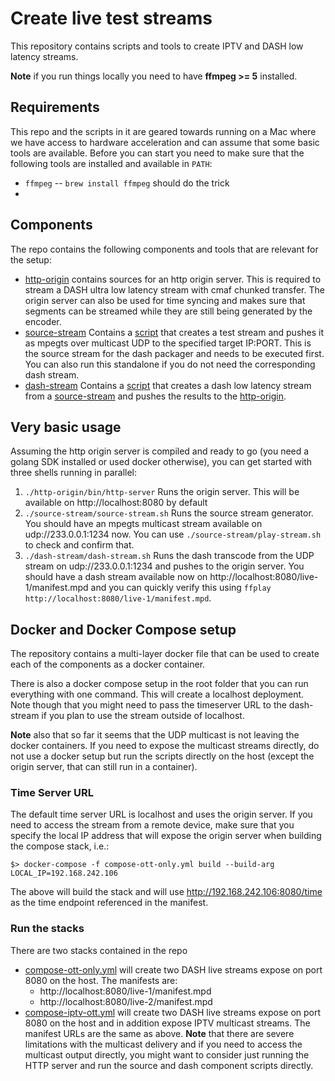 # Create live test streams

This repository contains scripts and tools to create IPTV and DASH low latency streams.

**Note** if you run things locally you need to have **ffmpeg >= 5** installed.

## Requirements

This repo and the scripts in it are geared towards running on a Mac where we have access to
hardware acceleration and can assume that some basic tools are available. Before you can start
you need to make sure that the following tools are installed and available in `PATH`:

* `ffmpeg` -- `brew install ffmpeg` should do the trick
* 

## Components

The repo contains the following components and tools that are relevant for the 
setup:

 * [http-origin](./http-origin) contains sources for an http origin server. This is 
   required to stream a DASH ultra low latency stream with cmaf chunked transfer. 
   The origin server can also be used for time syncing and makes sure that segments
   can be streamed while they are still being generated by the encoder.
 * [source-stream](./source-stream) Contains a [script](./source-stream/source-stream.sh)
   that creates a test stream and pushes it as mpegts over multicast UDP to the specified
   target IP:PORT. This is the source stream for the dash packager and needs to be executed
   first. You can also run this standalone if you do not need the corresponding dash stream.
 * [dash-stream](./dash-stream) Contains a [script](./dash-stream/dash-stream.sh)
   that creates a dash low latency stream from a [source-stream](./source-stream) and pushes
   the results to the [http-origin](./http-origin).

## Very basic usage

Assuming the http origin server is compiled and ready to go (you need a golang SDK installed
or used docker otherwise), you can get started with three shells running in parallel:

1) `./http-origin/bin/http-server` Runs the origin server. This will be available on http://localhost:8080 by default
2) `./source-stream/source-stream.sh` Runs the source stream generator. You should have an mpegts multicast stream available on udp://233.0.0.1:1234 now. You can use `./source-stream/play-stream.sh` to check and confirm that.
3) `./dash-stream/dash-stream.sh` Runs the dash transcode from the UDP stream on udp://233.0.0.1:1234 and pushes to the origin server. You should have a dash stream available now on http://localhost:8080/live-1/manifest.mpd and you can quickly verify this using `ffplay http://localhost:8080/live-1/manifest.mpd`.

## Docker and Docker Compose setup

The repository contains a multi-layer docker file that can be used to create
each of the components as a docker container.

There is also a docker compose setup in the root folder that you can run 
everything with one command. This will create a localhost deployment. Note 
though that you might need to pass the timeserver URL to the dash-stream if
you plan to use the stream outside of localhost.

**Note** also that so far it seems that the UDP multicast is not leaving the docker 
containers. If you need to expose the multicast streams directly, do not use a docker
setup but run the scripts directly on the host (except the origin server, that can still
run in a container).

### Time Server URL

The default time server URL is localhost and uses the origin server. If you need to access
the stream from a remote device, make sure that you specify the local IP address that will
expose the origin server when building the compose stack, i.e.:

```
$> docker-compose -f compose-ott-only.yml build --build-arg LOCAL_IP=192.168.242.106
```

The above will build the stack and will use http://192.168.242.106:8080/time as the time endpoint 
referenced in the manifest.

### Run the stacks

There are two stacks contained in the repo

 * [compose-ott-only.yml](./compose-ott-only.yml) will create two DASH live streams expose on port 8080
   on the host. The manifests are:
   * http://localhost:8080/live-1/manifest.mpd
   * http://localhost:8080/live-2/manifest.mpd
 * [compose-iptv-ott.yml](./compose-iptv-ott.yml) will create two DASH live streams expose on port 8080
   on the host and in addition expose IPTV multicast streams. The manifest URLs are the same as above.
   **Note** that there are severe limitations with the multicast delivery and if you need to access
   the multicast output directly, you might want to consider just running the HTTP server and run the source
   and dash component scripts directly.
